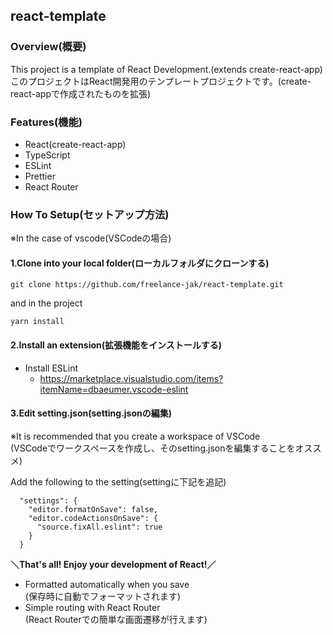 ## react-template

### Overview(概要)

This project is a template of React Development.(extends create-react-app)  
このプロジェクトはReact開発用のテンプレートプロジェクトです。(create-react-appで作成されたものを拡張)

### Features(機能)
- React(create-react-app)
- TypeScript
- ESLint
- Prettier
- React Router

### How To Setup(セットアップ方法)

※In the case of vscode(VSCodeの場合)

#### 1.Clone into your local folder(ローカルフォルダにクローンする)

```
git clone https://github.com/freelance-jak/react-template.git
```

and in the project

```
yarn install
```

#### 2.Install an extension(拡張機能をインストールする)

- Install ESLint
  - https://marketplace.visualstudio.com/items?itemName=dbaeumer.vscode-eslint

#### 3.Edit setting.json(setting.jsonの編集)

※It is recommended that you create a workspace of VSCode  
(VSCodeでワークスペースを作成し、そのsetting.jsonを編集することをオススメ)

Add the following to the setting(settingに下記を追記)

```
  "settings": {
    "editor.formatOnSave": false,
    "editor.codeActionsOnSave": {
      "source.fixAll.eslint": true
    }
  }
```

**＼That's all! Enjoy your development of React!／**

- Formatted automatically when you save  
(保存時に自動でフォーマットされます)
- Simple routing with React Router  
(React Routerでの簡単な画面遷移が行えます)

